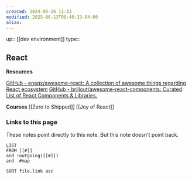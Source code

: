 ```yaml
---
created: 2024-05-26 11:13
modified: 2025-06-13T08:40:33-04:00
alias: 
---
```

up::  [[dev environment]]
type::
## React

**Resources**

[GitHub - enaqx/awesome-react: A collection of awesome things regarding React ecosystem](https://github.com/enaqx/awesome-react)
[GitHub - brillout/awesome-react-components: Curated List of React Components & Libraries.](https://github.com/brillout/awesome-react-components)

**Courses**
[[Zero to Shipped]]
[[Joy of React]]

### Links to this page
These notes point directly to this note. But this note doesn't point back.
```dataview
LIST
FROM [[#]]
and !outgoing([[#]])
and -#map

SORT file.link asc
```



